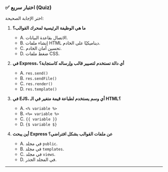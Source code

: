 ### ✅ اختبار سريع (Quiz)
اختر الإجابة الصحيحة:

1.  **ما هي الوظيفة الرئيسية لمحرك القوالب؟**
    * A. الاتصال بقاعدة البيانات.
    * B. إنشاء ملفات HTML ديناميكيًا على الخادم.
    * C. تحسين أمان الخادم.
    * D. ضغط ملفات CSS.

2.  **في Express، أي دالة تستخدم لتصيير قالب وإرساله كاستجابة؟**
    * A. `res.send()`
    * B. `res.sendFile()`
    * C. `res.render()`
    * D. `res.template()`

3.  **في EJS، أي وسم يستخدم لطباعة قيمة متغير في الـ HTML؟**
    * A. `<% variable %>`
    * B. `<%= variable %>`
    * C. `{{ variable }}`
    * D. `{$ variable $}`

4.  **أين يبحث Express عن ملفات القوالب بشكل افتراضي؟**
    * A. في مجلد `public`.
    * B. في مجلد `templates`.
    * C. في مجلد `views`.
    * D. في المجلد الجذر.

---
